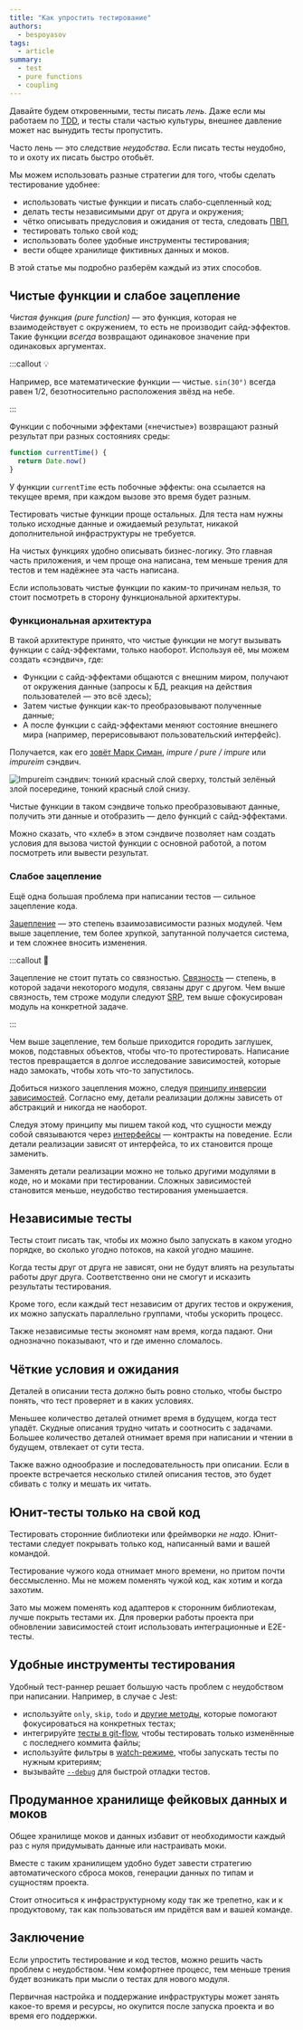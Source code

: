 ```yaml
---
title: "Как упростить тестирование"
authors:
  - bespoyasov
tags:
  - article
summary:
  - test
  - pure functions
  - coupling
---
```


Давайте будем откровенными, тесты писать *лень*. Даже если мы работаем по [TDD](/js/tdd/), и тесты стали частью культуры, внешнее давление может нас вынудить тесты пропустить.

Часто лень — это следствие *неудобства*. Если писать тесты неудобно, то и охоту их писать быстро отобьёт.

Мы можем использовать разные стратегии для того, чтобы сделать тестирование удобнее:

- использовать чистые функции и писать слабо-сцепленный код;
- делать тесты независимыми друг от друга и окружения;
- чётко описывать предусловия и ожидания от теста, следовать [ПВП](/js/how-to-test-and-why/),
- тестировать только свой код;
- использовать более удобные инструменты тестирования;
- вести общее хранилище фиктивных данных и моков.

В этой статье мы подробно разберём каждый из этих способов.

## Чистые функции и слабое зацепление

*Чистая функция (pure function)* — это функция, которая не взаимодействует с окружением, то есть не производит сайд-эффектов. Такие функции *всегда* возвращают одинаковое значение при одинаковых аргументах.

:::callout 💡

Например, все математические функции — чистые. `sin(30°)` всегда равен 1/2, безотносительно расположения звёзд на небе.

:::

Функции с побочными эффектами («нечистые») возвращают разный результат при разных состояниях среды:

```js
function currentTime() {
  return Date.now()
}
```

У функции `currentTime` есть побочные эффекты: она ссылается на текущее время, при каждом вызове это время будет разным.

Тестировать чистые функции проще остальных. Для теста нам нужны только исходные данные и ожидаемый результат, никакой дополнительной инфраструктуры не требуется.

На чистых функциях удобно описывать бизнес-логику. Это главная часть приложения, и чем проще она написана, тем меньше трения для тестов и тем надёжнее эта часть написана.

Если использовать чистые функции по каким-то причинам нельзя, то стоит посмотреть в сторону функциональной архитектуры.

### Функциональная архитектура

В такой архитектуре принято, что чистые функции не могут вызывать функции с сайд-эффектами, только наоборот. Используя её, мы можем создать «сэндвич», где:

- Функции с сайд-эффектами общаются с внешним миром, получают от окружения данные (запросы к БД, реакция на действия пользователей — это всё здесь);
- Затем чистые функции как-то преобразовывают полученные данные;
- А после функции с сайд-эффектами меняют состояние внешнего мира (например, перерисовывают пользовательский интерфейс).

Получается, как его [зовёт Марк Симан](https://blog.ploeh.dk/2020/03/02/impureim-sandwich/), *impure / pure / impure* или *impureim* сэндвич.

![Impureim сэндвич: тонкий красный слой сверху, толстый зелёный злой посередине, тонкий красный слой снизу.](images/impureim-sandwich.png)

Чистые функции в таком сэндвиче только преобразовывают данные, получить эти данные и отобразить — дело функций с сайд-эффектами.

Можно сказать, что «хлеб» в этом сэндвиче позволяет нам создать условия для вызова чистой функции с основной работой, а потом посмотреть или вывести результат.

### Слабое зацепление

Ещё одна большая проблема при написании тестов — сильное зацепление кода.

[Зацепление](https://ru.wikipedia.org/wiki/Зацепление_(программирование)) — это степень взаимозависимости разных модулей. Чем выше зацепление, тем более хрупкой, запутанной получается система, и тем сложнее вносить изменения.

:::callout 🙅

Зацепление не стоит путать со связностью. [Связность](https://ru.wikipedia.org/wiki/Связность_(программирование)) — степень, в которой задачи некоторого модуля, связаны друг с другом. Чем выше связность, тем строже модули следуют [SRP](https://ota-solid.now.sh/srp), тем выше сфокусирован модуль на конкретной задаче.

:::

Чем выше зацепление, тем больше приходится городить заглушек, моков, подставных объектов, чтобы что-то протестировать. Написание тестов превращается в долгое исследование зависимостей, которые надо замокать, чтобы хоть что-то запустилось.

Добиться низкого зацепления можно, следуя [принципу инверсии зависимостей](https://ota-solid.now.sh/dip). Согласно ему, детали реализации должны зависеть от абстракций и никогда не наоборот.

Следуя этому принципу мы пишем такой код, что сущности между собой связываются через [интерфейсы](/js/oop/) — контракты на поведение. Если детали реализации зависят от интерфейса, то их становится проще заменить.

Заменять детали реализации можно не только другими модулями в коде, но и моками при тестировании. Сложных зависимостей становится меньше, неудобство тестирования уменьшается.

## Независимые тесты

Тесты стоит писать так, чтобы их можно было запускать в каком угодно порядке, во сколько угодно потоков, на какой угодно машине.

Когда тесты друг от друга не зависят, они не будут влиять на результаты работы друг друга. Соответственно они не смогут и исказить результаты тестирования.

Кроме того, если каждый тест независим от других тестов и окружения, их можно запускать параллельно группами, чтобы ускорить процесс.

Также независимые тесты экономят нам время, когда падают. Они однозначно показывают, что и где именно сломалось.

## Чёткие условия и ожидания

Деталей в описании теста должно быть ровно столько, чтобы быстро понять, что тест проверяет и в каких условиях.

Меньшее количество деталей отнимет время в будущем, когда тест упадёт. Скудные описания трудно читать и соотносить с задачами. Большее количество деталей отнимает время при написании и чтении в будущем, отвлекает от сути теста.

Также важно однообразие и последовательность при описании. Если в проекте встречается несколько стилей описания тестов, это будет сбивать с толку и мешать их читать.

## Юнит-тесты только на свой код

Тестировать сторонние библиотеки или фреймворки _не надо_. Юнит-тестами следует покрывать только код, написанный вами и вашей командой.

Тестирование чужого кода отнимает много времени, но притом почти бессмысленно. Мы не можем поменять чужой код, как хотим и когда захотим.

Зато мы можем поменять код адаптеров к сторонним библиотекам, лучше покрыть тестами их. Для проверки работы проекта при обновлении зависимостей стоит использовать интеграционные и E2E-тесты.

## Удобные инструменты тестирования

Удобный тест-раннер решает большую часть проблем с неудобством при написании. Например, в случае с Jest:

- используйте `only`, `skip`, `todo` и [другие методы](https://jestjs.io/docs/api), которые помогают фокусироваться на конкретных тестах;
- интегрируйте [тесты в git-flow](https://jestjs.io/docs/cli#--changedsince), чтобы тестировать только изменённые с последнего коммита файлы;
- используйте фильтры в [watch-режиме](https://jestjs.io/docs/cli#--watch), чтобы запускать тесты по нужным критериям;
- вызывайте [`--debug`](https://jestjs.io/docs/cli#--debug) для быстрой отладки тестов.

## Продуманное хранилище фейковых данных и моков

Общее хранилище моков и данных избавит от необходимости каждый раз с нуля придумывать данные или настраивать моки.

Вместе с таким хранилищем удобно будет завести стратегию автоматического сброса моков, генерации данных по типам и сущностям проекта.

Стоит относиться к инфраструктурному коду так же трепетно, как и к продуктовому, так как пользоваться им придётся вам и вашей команде.

## Заключение

Если упростить тестирование и код тестов, можно решить часть проблем с неудобством. Чем комфортнее процесс, тем меньше трения будет возникать при мысли о тестах для нового модуля.

Первичная настройка и поддержание инфраструктуры может занять какое-то время и ресурсы, но окупится после запуска проекта и во время его поддержки.
